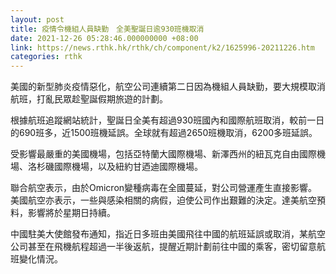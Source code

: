 ```yaml
---
layout: post
title: 疫情令機組人員缺勤　全美聖誕日逾930班機取消
date: 2021-12-26 05:28:46.000000000 +08:00
link: https://news.rthk.hk/rthk/ch/component/k2/1625996-20211226.htm
categories: rthk
---
```


美國的新型肺炎疫情惡化，航空公司連續第二日因為機組人員缺勤，要大規模取消航班，打亂民眾趁聖誕假期旅遊的計劃。

根據航班追蹤網站統計，聖誕日全美有超過930班國內和國際航班取消，較前一日的690班多，近1500班機延誤。全球就有超過2650班機取消，6200多班延誤。

受影響最嚴重的美國機場，包括亞特蘭大國際機場、新澤西州的紐瓦克自由國際機場、洛杉磯國際機場，以及紐約甘迺迪國際機場。

聯合航空表示，由於Omicron變種病毒在全國蔓延，對公司營運產生直接影響。美國航空亦表示，一些與感染相關的病假，迫使公司作出艱難的決定。達美航空預料，影響將於星期日持續。

中國駐美大使館發布通知，指近日多班由美國飛往中國的航班延誤或取消，某航空公司甚至在飛機航程超過一半後返航，提醒近期計劃前往中國的乘客，密切留意航班變化情況。
